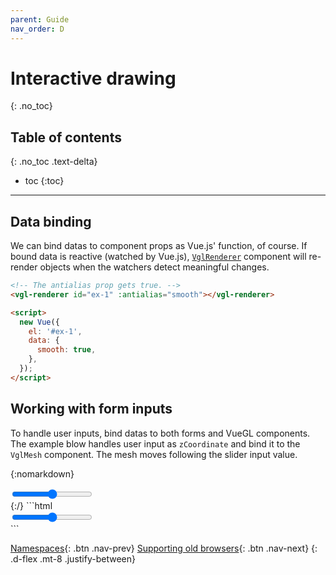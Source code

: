 ```yaml
---
parent: Guide
nav_order: D
---
```


# Interactive drawing
{: .no_toc}

## Table of contents
{: .no_toc .text-delta}

* toc
{:toc}

---

## Data binding
We can bind datas to component props as Vue.js' function, of course. If bound data
is reactive (watched by Vue.js), [`VglRenderer`](/components/renderers/vgl-renderer)
component will re-render objects when the watchers detect meaningful changes.

```html
<!-- The antialias prop gets true. -->
<vgl-renderer id="ex-1" :antialias="smooth"></vgl-renderer>

<script>
  new Vue({
    el: '#ex-1',
    data: {
      smooth: true,
    },
  });
</script>
```

## Working with form inputs
To handle user inputs, bind datas to both forms and VueGL components. The example
blow handles user input as `zCoordinate` and bind it to the `VglMesh` component.
The mesh moves following the slider input value.

{:nomarkdown}
<div class="code-example">
  <code-example2 inline-template>
    <div class="max-width-1-2">
      <div class="aspect-1618-1000">
        <vgl-renderer>
          <vgl-sphere-geometry name="sphere"></vgl-sphere-geometry>
          <vgl-scene>
            <vgl-mesh :position="`0 0 ${zCoordinate}`" geometry="sphere"></vgl-mesh>
          </vgl-scene>
          <vgl-perspective-camera orbit-position="10 0 0"></vgl-perspective-camera>
        </vgl-renderer>
      </div>
      <input type="range" v-model="zCoordinate" min="-5" max="5">
    </div>
  </code-example2>
  <script>
    Vue.component('CodeExample2', {
      data: () => ({ zCoordinate: 0 }),
    });
  </script>
</div>
{:/}
```html
<div id="ex-2">
  <vgl-renderer>
    <vgl-sphere-geometry name="sphere"></vgl-sphere-geometry>
    <vgl-scene>
      <!-- Re-rendering will be triggered when zCoordinate changes. -->
      <vgl-mesh :position="`0 0 ${zCoordinate}`" geometry="sphere"></vgl-mesh>
    </vgl-scene>
    <vgl-perspective-camera orbit-position="10 0 0"></vgl-perspective-camera>
  </vgl-renderer>
  <!-- User can handles zCoordinate via this range input. -->
  <input type="range" v-model="zCoordinate" min="-5" max="5">
</div>
<script>
  new Vue({
    el: '#ex-2',
    data: {
      zCoordinate: 0,
    },
  });
</script>
```

[Namespaces](namespaces){: .btn .nav-prev}
[Supporting old browsers](supporting-old-browsers){: .btn .nav-next}
{: .d-flex .mt-8 .justify-between}
